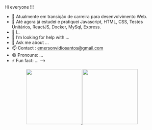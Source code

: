 Hi everyone !!!




- 🔭 Atualmente em transição de carreira para desenvolvimento Web.
- 🌱 Até agora já estudei e pratiquei Javascript, HTML, CSS, Testes Unitários, ReactJS, Docker, MySql, Express.
- 👯 I..
- 🤔 I’m looking for help with ...
- 💬 Ask me about ...
- 📫 Contact : emersonvidiosantos@gmail.com
- 😄 Pronouns: ...
- ⚡ Fun fact: ...
-->
<div align="center">
  <a href="https://github.com/Emersonovidio">
  <img height="180em" src="https://github-readme-stats.vercel.app/api?username=emersonovidio&show_icons=true&theme=dracula&include_all_commits=true&count_private=true"/>
  <img height="180em" src="https://github-readme-stats.vercel.app/api/top-langs/?username=emersonovidio&layout=compact&langs_count=7&theme=dracula"/>
</div>
